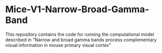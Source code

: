 # Mice-V1-Narrow-Broad-Gamma-Band
This repository contains the code for running the computational model described in "Narrow and broad gamma bands process complementary visual information in mouse primary visual cortex"
